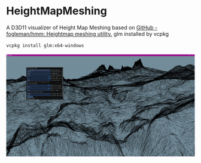 # HeightMapMeshing
A D3D11 visualizer of Height Map Meshing based on [GitHub - fogleman/hmm: Heightmap meshing utility.](https://github.com/fogleman/hmm)
glm installed by vcpkg
```bash
vcpkg install glm:x64-windows
```

![ScreenShot.png](https://raw.githubusercontent.com/liruntu2333/HeightMapMeshing/master/ScreenShot.png?token=GHSAT0AAAAAACAFBBFRDLIYQDBWNVA32J5SZDNVZAQ)


